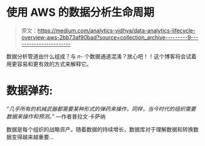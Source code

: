 # 使用 AWS 的数据分析生命周期

> 原文：<https://medium.com/analytics-vidhya/data-analytics-lifecycle-overview-aws-2bb73af90bad?source=collection_archive---------9----------------------->

数据分析管道由什么组成？与 *n-* 个数据通道混淆？放心吧！！这个博客将会试着用更容易和更有效的方式来解释它。

# 数据弹药:

*“几乎所有的机械武器都需要某种形式的弹药来操作，同样，当今时代的组织需要数据来操作和预测。”* —作者普拉文·卡萨纳

数据是每个组织的战略资产。随着数据的持续增长，数据库对于理解数据和转换数据变得越来越重要…